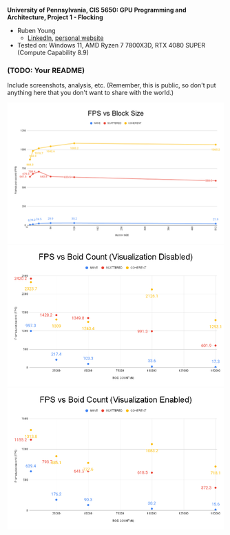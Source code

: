 **University of Pennsylvania, CIS 5650: GPU Programming and Architecture,
Project 1 - Flocking**

* Ruben Young
  * [LinkedIn](https://www.linkedin.com/in/rubenaryo/), [personal website](https://rubenaryo.com)
* Tested on: Windows 11, AMD Ryzen 7 7800X3D, RTX 4080 SUPER (Compute Capability 8.9)

### (TODO: Your README)

Include screenshots, analysis, etc. (Remember, this is public, so don't put
anything here that you don't want to share with the world.)

![](images/fps_blocksize.png)
![](images/fps_boid_count_novis.png)
![](images/fps_boid_count_vis.png)
